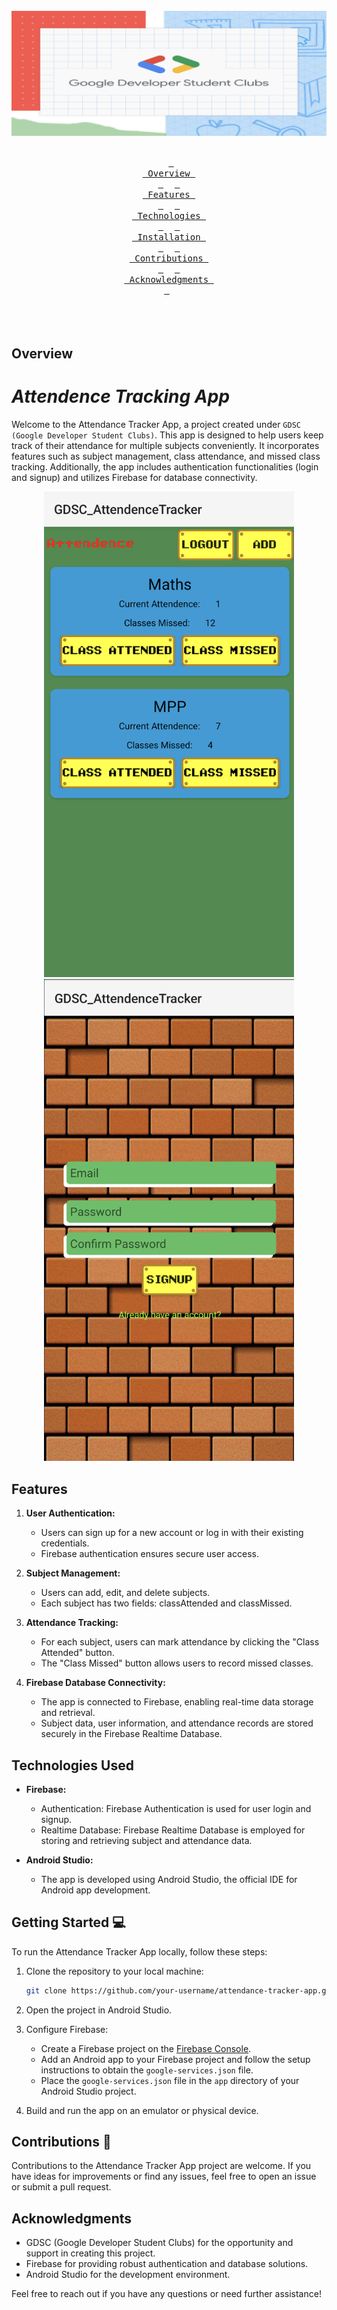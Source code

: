 ######
<div align = center><img src="https://github.com/TarushGupta23/storage/blob/main/gdscbanner.png"><br><br>

&ensp;[<kbd> <br> Overview <br> </kbd>](#Overview)&ensp;
&ensp;[<kbd> <br> Features <br> </kbd>](#Features)&ensp;
&ensp;[<kbd> <br> Technologies <br> </kbd>](#Technologies-Used)&ensp;
&ensp;[<kbd> <br> Installation <br> </kbd>](#GettingStarted)&ensp;
&ensp;[<kbd> <br> Contributions <br> </kbd>](#Contributions)&ensp;
&ensp;[<kbd> <br> Acknowledgments <br> </kbd>](#Acknowledgments)&ensp;
<br><br><br><br></div>
## Overview
<a id="Overview"></a>
# *Attendence Tracking App*
Welcome to the Attendance Tracker App, a project created under `GDSC (Google Developer Student Clubs)`. This app is designed to help users keep track of their attendance for multiple subjects conveniently. It incorporates features such as subject management, class attendance, and missed class tracking. Additionally, the app includes authentication functionalities (login and signup) and utilizes Firebase for database connectivity.

<div align="center">
  <img src="https://github.com/TarushGupta23/storage/blob/main/GDSC_app_img1.png" alt="GDSC Banner" style="width:400px;">
  <img src="https://github.com/TarushGupta23/storage/blob/main/GDSC_app_img2.png" alt="GDSC Banner" style="width:400px;">
</div>
 

## Features
<a id="Features"></a>
1. **User Authentication:**
   - Users can sign up for a new account or log in with their existing credentials.
   - Firebase authentication ensures secure user access.

2. **Subject Management:**
   - Users can add, edit, and delete subjects.
   - Each subject has two fields: classAttended and classMissed.

3. **Attendance Tracking:**
   - For each subject, users can mark attendance by clicking the "Class Attended" button.
   - The "Class Missed" button allows users to record missed classes.

4. **Firebase Database Connectivity:**
   - The app is connected to Firebase, enabling real-time data storage and retrieval.
   - Subject data, user information, and attendance records are stored securely in the Firebase Realtime Database.

## Technologies Used
<a id="Technologies-Used"></a>
- **Firebase:**
  - Authentication: Firebase Authentication is used for user login and signup.
  - Realtime Database: Firebase Realtime Database is employed for storing and retrieving subject and attendance data.

- **Android Studio:**
  - The app is developed using Android Studio, the official IDE for Android app development.

## Getting Started 💻
<a id="GettingStarted"></a>
To run the Attendance Tracker App locally, follow these steps:

1. Clone the repository to your local machine:
   ```bash
   git clone https://github.com/your-username/attendance-tracker-app.git
   ```

2. Open the project in Android Studio.

3. Configure Firebase:
   - Create a Firebase project on the [Firebase Console](https://console.firebase.google.com/).
   - Add an Android app to your Firebase project and follow the setup instructions to obtain the `google-services.json` file.
   - Place the `google-services.json` file in the `app` directory of your Android Studio project.

4. Build and run the app on an emulator or physical device.

## Contributions 🤝
<a id="Contributions"></a>
Contributions to the Attendance Tracker App project are welcome. If you have ideas for improvements or find any issues, feel free to open an issue or submit a pull request.

## Acknowledgments 
<a id="Acknowledgments"></a>
- GDSC (Google Developer Student Clubs) for the opportunity and support in creating this project.
- Firebase for providing robust authentication and database solutions.
- Android Studio for the development environment.

Feel free to reach out if you have any questions or need further assistance!

